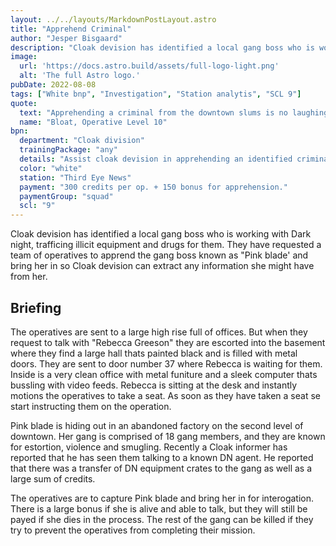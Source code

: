 ```yaml
---
layout: ../../layouts/MarkdownPostLayout.astro
title: "Apprehend Criminal"
author: "Jesper Bisgaard"
description: "Cloak devision has identified a local gang boss who is working with Dark night, trafficing illicit equipment and drugs for them. They have requested a team of operatives to apprend the gang boss known as 'Pink blade' and bring her in so Cloak devision can extract any information she might have from her."
image:
  url: 'https://docs.astro.build/assets/full-logo-light.png'
  alt: 'The full Astro logo.'
pubDate: 2022-08-08
tags: ["White bnp", "Investigation", "Station analytis", "SCL 9"]
quote:
  text: "Apprehending a criminal from the downtown slums is no laughing matter. Every ally is filled with cutthroats who would love to prove their mettle by taking out a piece of your squad."
  name: "Bloat, Operative Level 10"
bpn:
  department: "Cloak division"
  trainingPackage: "any"
  details: "Assist cloak devision in apprehending an identified criminal."
  color: "white"
  station: "Third Eye News"
  payment: "300 credits per op. + 150 bonus for apprehension."
  paymentGroup: "squad"
  scl: "9"
---
```


Cloak devision has identified a local gang boss who is working with Dark night, trafficing illicit equipment and drugs for them. They have requested a team of operatives to apprend the gang boss known as "Pink blade' and bring her in so Cloak devision can extract any information she might have from her.

## Briefing

The operatives are sent to a large high rise full of offices. But when they request to talk with "Rebecca Greeson" they are escorted into the basement where they find a large hall thats painted black and is filled with metal doors. They are sent to door number 37 where Rebecca is waiting for them. Inside is a very clean office with metal funiture and a sleek computer thats bussling with video feeds. Rebecca is sitting at the desk and instantly motions the operatives to take a seat. As soon as they have taken a seat se start instructing them on the operation.

Pink blade is hiding out in an abandoned factory on the second level of downtown. Her gang is comprised of 18 gang members, and they are known for estortion, violence and smugling. Recently a Cloak informer has reported that he has seen them talking to a known DN agent. He reported that there was a transfer of DN equipment crates to the gang as well as a large sum of credits.

The operatives are to capture Pink blade and bring her in for interogation. There is a large bonus if she is alive and able to talk, but they will still be payed if she dies in the process. The rest of the gang can be killed if they try to prevent the operatives from completing their mission.
